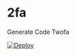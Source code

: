 # 2fa
Generate Code Twofa

[![Deploy](https://www.herokucdn.com/deploy/button.svg)](https://heroku.com/deploy?template=https://github.com/FighterTunnel/2fa)
